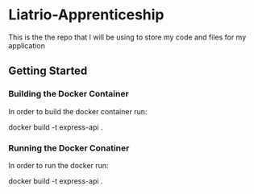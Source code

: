 # Liatrio-Apprenticeship

This is the the repo that I will be using to store my code and files for my application

## Getting Started

### Building the Docker Container
In order to build the docker container run:

docker build -t express-api .

### Running the Docker Conatiner
In order to run the docker run:

docker build -t express-api .
